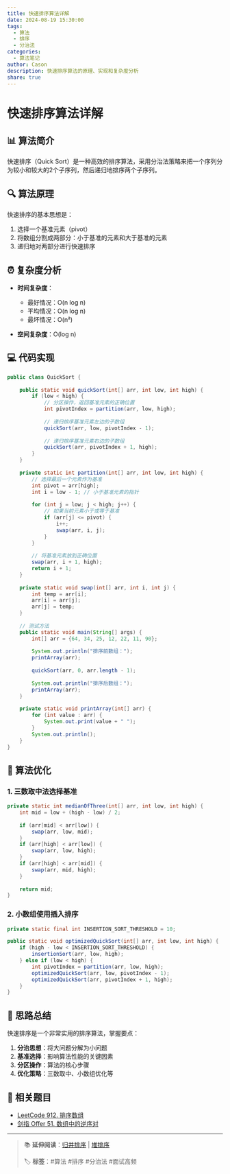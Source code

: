 ```yaml
---
title: 快速排序算法详解
date: 2024-08-19 15:30:00
tags:
  - 算法
  - 排序
  - 分治法
categories:
  - 算法笔记
author: Cason
description: 快速排序算法的原理、实现和复杂度分析
share: true
---
```


# 快速排序算法详解

## 📊 算法简介

快速排序（Quick Sort）是一种高效的排序算法，采用分治法策略来把一个序列分为较小和较大的2个子序列，然后递归地排序两个子序列。

## 🔍 算法原理

快速排序的基本思想是：

1. 选择一个基准元素（pivot）
2. 将数组分割成两部分：小于基准的元素和大于基准的元素
3. 递归地对两部分进行快速排序

## ⏰ 复杂度分析

- **时间复杂度**：
    
    - 最好情况：O(n log n)
    - 平均情况：O(n log n)
    - 最坏情况：O(n²)
- **空间复杂度**：O(log n)
    

## 💻 代码实现

```java
public class QuickSort {
    
    public static void quickSort(int[] arr, int low, int high) {
        if (low < high) {
            // 分区操作，返回基准元素的正确位置
            int pivotIndex = partition(arr, low, high);
            
            // 递归排序基准元素左边的子数组
            quickSort(arr, low, pivotIndex - 1);
            
            // 递归排序基准元素右边的子数组
            quickSort(arr, pivotIndex + 1, high);
        }
    }
    
    private static int partition(int[] arr, int low, int high) {
        // 选择最后一个元素作为基准
        int pivot = arr[high];
        int i = low - 1; // 小于基准元素的指针
        
        for (int j = low; j < high; j++) {
            // 如果当前元素小于或等于基准
            if (arr[j] <= pivot) {
                i++;
                swap(arr, i, j);
            }
        }
        
        // 将基准元素放到正确位置
        swap(arr, i + 1, high);
        return i + 1;
    }
    
    private static void swap(int[] arr, int i, int j) {
        int temp = arr[i];
        arr[i] = arr[j];
        arr[j] = temp;
    }
    
    // 测试方法
    public static void main(String[] args) {
        int[] arr = {64, 34, 25, 12, 22, 11, 90};
        
        System.out.println("排序前数组：");
        printArray(arr);
        
        quickSort(arr, 0, arr.length - 1);
        
        System.out.println("排序后数组：");
        printArray(arr);
    }
    
    private static void printArray(int[] arr) {
        for (int value : arr) {
            System.out.print(value + " ");
        }
        System.out.println();
    }
}
```

## 🎯 算法优化

### 1. 三数取中法选择基准

```java
private static int medianOfThree(int[] arr, int low, int high) {
    int mid = low + (high - low) / 2;
    
    if (arr[mid] < arr[low]) {
        swap(arr, low, mid);
    }
    if (arr[high] < arr[low]) {
        swap(arr, low, high);
    }
    if (arr[high] < arr[mid]) {
        swap(arr, mid, high);
    }
    
    return mid;
}
```

### 2. 小数组使用插入排序

```java
private static final int INSERTION_SORT_THRESHOLD = 10;

public static void optimizedQuickSort(int[] arr, int low, int high) {
    if (high - low < INSERTION_SORT_THRESHOLD) {
        insertionSort(arr, low, high);
    } else if (low < high) {
        int pivotIndex = partition(arr, low, high);
        optimizedQuickSort(arr, low, pivotIndex - 1);
        optimizedQuickSort(arr, pivotIndex + 1, high);
    }
}
```

## 🤔 思路总结

快速排序是一个非常实用的排序算法，掌握要点：

1. **分治思想**：将大问题分解为小问题
2. **基准选择**：影响算法性能的关键因素
3. **分区操作**：算法的核心步骤
4. **优化策略**：三数取中、小数组优化等

## 📝 相关题目

- [LeetCode 912. 排序数组](https://leetcode.cn/problems/sort-an-array/)
- [剑指 Offer 51. 数组中的逆序对](https://leetcode.cn/problems/shu-zu-zhong-de-ni-xu-dui-lcof/)

---

> 📚 **延伸阅读**：[归并排序](https://claude.ai/chat/%E5%BD%92%E5%B9%B6%E6%8E%92%E5%BA%8F.md) | [堆排序](https://claude.ai/chat/%E5%A0%86%E6%8E%92%E5%BA%8F.md)
> 
> 🏷️ **标签**：#算法 #排序 #分治法 #面试高频